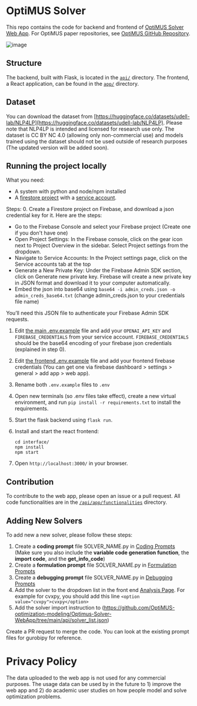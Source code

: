# OptiMUS Solver

This repo contains the code for backend and frontend of [OptiMUS Solver Web App](https://optimus-solver.com/). For OptiMUS paper repositories, see [OptiMUS GitHub Repository](https://github.com/teshnizi/OptiMUS).

![image](https://github.com/user-attachments/assets/64837284-6f78-4158-90b3-4dae76e6e426)

## Structure

The backend, built with Flask, is located in the [`api/`](api/) directory. The frontend, a React application, can be found in the [`app/`](app/) directory.

## Dataset

You can download the dataset from [https://huggingface.co/datasets/udell-lab/NLP4LP](https://huggingface.co/datasets/udell-lab/NLP4LP). Please note that NLP4LP is intended and licensed for research use only. The dataset is CC BY NC 4.0 (allowing only non-commercial use) and models trained using the dataset should not be used outside of research purposes (The updated version will be added soon).

## Running the project locally 

What you need:
- A system with python and node/npm installed
- A [firestore project](https://firebase.google.com/docs/firestore/quickstart) with a [service account](https://firebase.google.com/support/guides/service-accounts).

Steps:
0. Create a Firestore project on Firebase, and download a json credential key for it. Here are the steps:
- Go to the Firebase Console and select your Firebase project (Create one if you don't have one)
- Open Project Settings: In the Firebase console, click on the gear icon next to Project Overview in the sidebar. Select Project settings from the dropdown.
- Navigate to Service Accounts: In the Project settings page, click on the Service accounts tab at the top
- Generate a New Private Key: Under the Firebase Admin SDK section, click on Generate new private key. Firebase will create a new private key in JSON format and download it to your computer automatically.
- Embed the json into base64 using `base64 -i admin_creds.json -o admin_creds_base64.txt` (change admin_creds.json to your credentials file name)

You’ll need this JSON file to authenticate your Firebase Admin SDK requests.
1. Edit [the main .env.example](https://github.com/OptiMUS-optimization-modeling/Optimus-Solver-WebApp/blob/main/.env.example) file and add your `OPENAI_API_KEY` and `FIREBASE_CREDENTIALS` from your service account. `FIREBASE_CREDENTIALS` should be the base64 encoding of your firebase json credentials (explained in step 0). 
2. Edit [the frontend .env.example](https://github.com/OptiMUS-optimization-modeling/Optimus-Solver-WebApp/blob/main/interface/.env.example) file and add your frontend firebase credentials (You can get one via firebase dashboard > settings > general > add app > web app).
3. Rename both `.env.example` files to `.env`
4. Open new terminals (so .env files take effect), create a new virtual environment, and run `pip install -r requirements.txt` to install the requirements.
5. Start the flask backend using `flask run`.
6. Install and start the react frontend:

   ```
   cd interface/
   npm install
   npm start
   ```

7. Open `http://localhost:3000/` in your browser.

## Contribution

To contribute to the web app, please open an issue or a pull request. All code functionalities are in the [`/api/app/functionalities`](api/app/functionalities) directory.

## Adding New Solvers

To add new a new solver, please follow these steps:

1. Create a **coding prompt** file SOLVER_NAME.py in [Coding Prompts](https://github.com/OptiMUS-optimization-modeling/Optimus-Solver-WebApp/tree/main/api/app/functionalities/coding/prompts) (Make sure you also include the **variable code generation function**, the **import code**, and the **get_info_code**)
2. Create a **formulation prompt** file SOLVER_NAME.py in [Formulation Prompts](https://github.com/OptiMUS-optimization-modeling/Optimus-Solver-WebApp/tree/main/api/app/functionalities/formulation/prompts)
3. Create a **debugging prompt** file SOLVER_NAME.py in [Debugging Prompts](https://github.com/OptiMUS-optimization-modeling/Optimus-Solver-WebApp/tree/main/api/app/functionalities/debugging/prompts)
5. Add the solver to the dropdown list in the front end [Analysis Page](https://github.com/OptiMUS-optimization-modeling/Optimus-Solver-WebApp/blob/main/interface/src/Pages/MainApp/Analysis/AnalysisPage.js). For example for cvxpy, you should add this line  `<option value="cvxpy">cvxpy</option>`
6. Add the solver import instruction to (https://github.com/OptiMUS-optimization-modeling/Optimus-Solver-WebApp/tree/main/api/solver_list.json)

Create a PR request to merge the code. You can look at the existing prompt files for gurobipy for reference. 

# Privacy Policy

The data uploaded to the web app is not used for any commercial purposes. The usage data can be used by in the future to 1) improve the web app and 2) do academic user studies on how people model and solve optimization problems.
